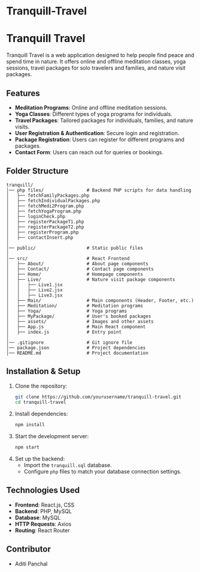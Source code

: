 # Tranquill-Travel
# Tranquill Travel

Tranquill Travel is a web application designed to help people find peace and spend time in nature. It offers online and offline meditation classes, yoga sessions, travel packages for solo travelers and families, and nature visit packages.

## Features
- **Meditation Programs**: Online and offline meditation sessions.
- **Yoga Classes**: Different types of yoga programs for individuals.
- **Travel Packages**: Tailored packages for individuals, families, and nature visits.
- **User Registration & Authentication**: Secure login and registration.
- **Package Registration**: Users can register for different programs and packages.
- **Contact Form**: Users can reach out for queries or bookings.

## Folder Structure
```
tranquill/
│── php files/                # Backend PHP scripts for data handling
│   ├── fetchFamilyPackages.php
│   ├── fetchIndividualPackages.php
│   ├── fetchMedi2Program.php
│   ├── fetchYogaProgram.php
│   ├── loginCheck.php
│   ├── registerPackageT1.php
│   ├── registerPackageT2.php
│   ├── registerProgram.php
│   ├── contactInsert.php
│
│── public/                   # Static public files
│
│── src/                      # React Frontend
│   ├── About/                # About page components
│   ├── Contact/              # Contact page components
│   ├── Home/                 # Homepage components
│   ├── Live/                 # Nature visit package components
│   │   ├── Live1.jsx
│   │   ├── Live2.jsx
│   │   ├── Live3.jsx
│   ├── Main/                 # Main components (Header, Footer, etc.)
│   ├── Meditation/           # Meditation programs
│   ├── Yoga/                 # Yoga programs
│   ├── MyPackage/            # User's booked packages
│   ├── assets/               # Images and other assets
│   ├── App.js                # Main React component
│   ├── index.js              # Entry point
│
│── .gitignore                # Git ignore file
│── package.json              # Project dependencies
│── README.md                 # Project documentation
```

## Installation & Setup
1. Clone the repository:
   ```sh
   git clone https://github.com/yourusername/tranquill-travel.git
   cd tranquill-travel
   ```
2. Install dependencies:
   ```sh
   npm install
   ```
3. Start the development server:
   ```sh
   npm start
   ```
4. Set up the backend:
   - Import the `tranquill.sql` database.
   - Configure `php` files to match your database connection settings.

## Technologies Used
- **Frontend**: React.js, CSS
- **Backend**: PHP, MySQL
- **Database**: MySQL
- **HTTP Requests**: Axios
- **Routing**: React Router

## Contributor
- Aditi Panchal
